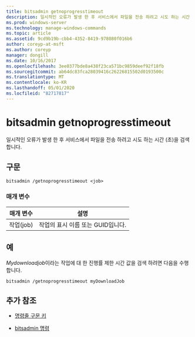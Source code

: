 ```yaml
---
title: bitsadmin getnoprogresstimeout
description: 일시적인 오류가 발생 한 후 서비스에서 파일을 전송 하려고 시도 하는 시간 (초)을 검색 하는 bitsadmin getnoprogresstimeout 명령에 대 한 참조 항목입니다.
ms.prod: windows-server
ms.technology: manage-windows-commands
ms.topic: article
ms.assetid: 9cd9b19b-cbb4-4352-8419-978080f016b6
author: coreyp-at-msft
ms.author: coreyp
manager: dongill
ms.date: 10/16/2017
ms.openlocfilehash: 3ee0377bde8a438f23ca571bc9859deef92f18fb
ms.sourcegitcommit: ab64dc83fca28039416c26226815502d0193500c
ms.translationtype: MT
ms.contentlocale: ko-KR
ms.lasthandoff: 05/01/2020
ms.locfileid: "82717817"
---
```

# <a name="bitsadmin-getnoprogresstimeout"></a>bitsadmin getnoprogresstimeout

일시적인 오류가 발생 한 후 서비스에서 파일을 전송 하려고 시도 하는 시간 (초)을 검색 합니다.

## <a name="syntax"></a>구문

```
bitsadmin /getnoprogresstimeout <job>
```

### <a name="parameters"></a>매개 변수

| 매개 변수 | 설명 |
| -------------- | -------------- |
| 작업(job) | 작업의 표시 이름 또는 GUID입니다. |

## <a name="examples"></a>예

*Mydownloadjob*이라는 작업에 대 한 진행률 제한 시간 값을 검색 하려면 다음을 수행 합니다.

```
bitsadmin /getnoprogresstimeout myDownloadJob
```

## <a name="additional-references"></a>추가 참조

- [명령줄 구문 키](command-line-syntax-key.md)

- [bitsadmin 명령](bitsadmin.md)
